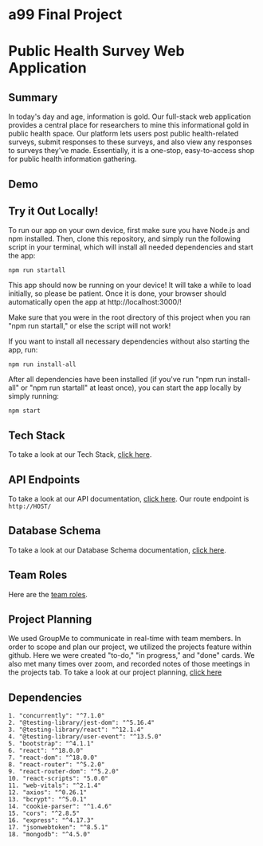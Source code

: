 # a99 Final Project

# Public Health Survey Web Application

## Summary 

In today's day and age, information is gold. Our full-stack web application provides a central place for researchers to mine this informational gold in public health space. Our platform lets users post public health-related surveys, submit responses to these surveys, and also view any responses to surveys they've made. Essentially, it is a one-stop, easy-to-access shop for public health information gathering.

## Demo

## Try it Out Locally!
To run our app on your own device, first make sure you have Node.js and npm installed. Then, clone this repository, and simply run the following script in your terminal, which will install all needed dependencies and start the app:
```
npm run startall
```
This app should now be running on your device! It will take a while to load initially, so please be patient. Once it is done, your browser should automatically open the app at http://localhost:3000/!

Make sure that you were in the root directory of this project when you ran "npm run startall," or else the script will not work!

If you want to install all necessary dependencies without also starting the app, run:
```
npm run install-all
```
After all dependencies have been installed (if you've run "npm run install-all" or "npm run startall" at least once), you can start the app locally by simply running:
```
npm start
```
## Tech Stack

To take a look at our Tech Stack, [click here](https://github.com/comp426-2022-spring/a99-rigel/blob/main/docs/tech-stack.md).

## API Endpoints

To take a look at our API documentation, [click here](https://github.com/comp426-2022-spring/a99-rigel/blob/main/docs/api-endpoints.md). Our route endpoint is ```http://HOST/```

## Database Schema

To take a look at our Database Schema documentation, [click here](https://github.com/comp426-2022-spring/a99-rigel/blob/main/docs/database-schema.md).

## Team Roles

Here are the [team roles](https://github.com/comp426-2022-spring/a99-rigel/blob/main/docs/team-roles.md).

## Project Planning

We used GroupMe to communicate in real-time with team members. In order to scope and plan our project, we utilized the projects feature within github. Here we were created "to-do," "in progress," and "done" cards. We also met many times over zoom, and recorded notes of those meetings in the projects tab. To take a look at our project planning, [click here](https://github.com/comp426-2022-spring/a99-rigel/projects/1)

## Dependencies
    1. "concurrently": "^7.1.0"
    2. "@testing-library/jest-dom": "^5.16.4"
    3. "@testing-library/react": "^12.1.4"
    4. "@testing-library/user-event": "^13.5.0"
    5. "bootstrap": "^4.1.1"
    6. "react": "^18.0.0"
    7. "react-dom": "^18.0.0"
    8. "react-router": "^5.2.0"
    9. "react-router-dom": "^5.2.0"
    10. "react-scripts": "5.0.0"
    11. "web-vitals": "^2.1.4"
    12. "axios": "^0.26.1"
    13. "bcrypt": "^5.0.1"
    14. "cookie-parser": "^1.4.6"
    15. "cors": "^2.8.5"
    16. "express": "^4.17.3"
    17. "jsonwebtoken": "^8.5.1"
    18. "mongodb": "^4.5.0"

